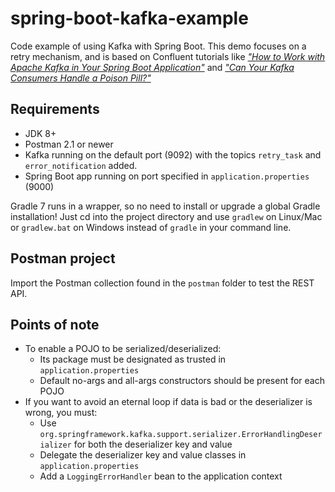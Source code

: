 # spring-boot-kafka-example
Code example of using Kafka with Spring Boot. This demo focuses on a retry mechanism, and is based on Confluent
tutorials like
*["How to Work with Apache Kafka in Your Spring Boot Application"](https://www.confluent.io/blog/apache-kafka-spring-boot-application/)*
and
*["Can Your Kafka Consumers Handle a Poison Pill?"](https://www.confluent.io/blog/spring-kafka-can-your-kafka-consumers-handle-a-poison-pill/)*

## Requirements
- JDK 8+
- Postman 2.1 or newer  
- Kafka running on the default port (9092) with the topics `retry_task` and `error_notification` added.
- Spring Boot app running on port specified in `application.properties` (9000)

Gradle 7 runs in a wrapper, so no need to install or upgrade a global Gradle installation! Just cd into the project
directory and use `gradlew` on Linux/Mac or `gradlew.bat` on Windows instead of `gradle` in your command line.

## Postman project
Import the Postman collection found in the `postman` folder to test the REST API.

## Points of note
- To enable a POJO to be serialized/deserialized:
  - Its package must be designated as trusted in `application.properties`
  - Default no-args and all-args constructors should be present for each POJO  
- If you want to avoid an eternal loop if data is bad or the deserializer is wrong, you must:
  - Use `org.springframework.kafka.support.serializer.ErrorHandlingDeserializer` for both the deserializer key and value
  - Delegate the deserializer key and value classes in `application.properties`
  - Add a `LoggingErrorHandler` bean to the application context
